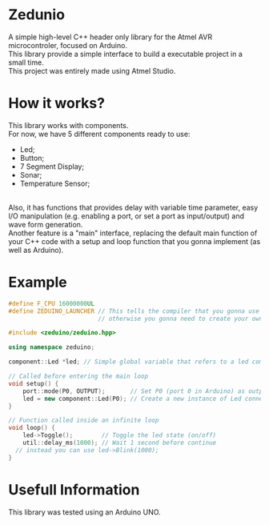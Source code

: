 # Zedunio
A simple high-level C++ header only library for the Atmel AVR microcontroler, focused on Arduino. <br/>
This library provide a simple interface to build a executable project in a small time. <br/>
This project was entirely made using Atmel Studio.

# How it works?
This library works with components. <br/>
For now, we have 5 different components ready to use:
- Led;
- Button;
- 7 Segment Display;
- Sonar;
- Temperature Sensor;
<br/>
Also, it has functions that provides delay with variable time parameter, easy I/O manipulation (e.g. enabling a port, or set a port as input/output) and wave form generation. <br/>
Another feature is a "main" interface, replacing the default main function of your C++ code with a setup and loop function that you gonna implement (as well as Arduino).

# Example

```c++
#define F_CPU 16000000UL
#define ZEDUINO_LAUNCHER // This tells the compiler that you gonna use the setup and loop function, 
                         // otherwise you gonna need to create your own main and main loop

#include <zeduino/zeduino.hpp>

using namespace zeduino;

component::Led *led; // Simple global variable that refers to a led component

// Called before entering the main loop
void setup() {
	port::mode(P0, OUTPUT);       // Set P0 (port 0 in Arduino) as output
	led = new component::Led(P0); // Create a new instance of Led connected to the port 0
}

// Function called inside an infinite loop
void loop() {
	led->Toggle();        // Toggle the led state (on/off)
	util::delay_ms(1000); // Wait 1 second before continue
  // instead you can use led->Blink(1000);
}
```
# Usefull Information
This library was tested using an Arduino UNO.
